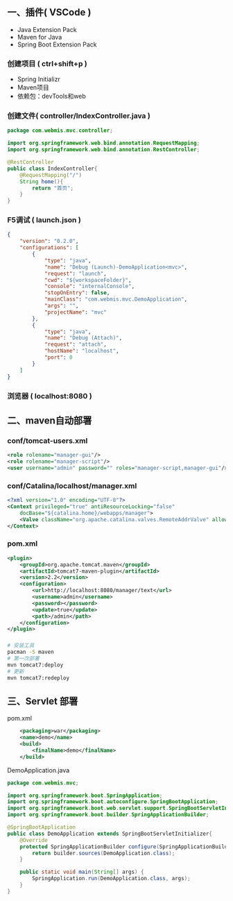 ## 一、插件( VSCode )
- Java Extension Pack
- Maven for Java
- Spring Boot Extension Pack

### 创建项目 ( ctrl+shift+p )
- Spring Initializr
- Maven项目
- 依赖包：devTools和web

### 创建文件( controller/IndexController.java )
```java
package com.webmis.mvc.controller;

import org.springframework.web.bind.annotation.RequestMapping;
import org.springframework.web.bind.annotation.RestController;

@RestController
public class IndexController{
    @RequestMapping("/")
    String home(){
        return "首页";
    }
}
```

### F5调试 ( launch.json )
```json
{
    "version": "0.2.0",
    "configurations": [
        {
            "type": "java",
            "name": "Debug (Launch)-DemoApplication<mvc>",
            "request": "launch",
            "cwd": "${workspaceFolder}",
            "console": "internalConsole",
            "stopOnEntry": false,
            "mainClass": "com.webmis.mvc.DemoApplication",
            "args": "",
            "projectName": "mvc"
        },
        {
            "type": "java",
            "name": "Debug (Attach)",
            "request": "attach",
            "hostName": "localhost",
            "port": 0
        }
    ]
}
```

### 浏览器 ( localhost:8080 )

## 二、maven自动部署
### conf/tomcat-users.xml
```xml
<role rolename="manager-gui"/>
<role rolename="manager-script"/>
<user username="admin" password="" roles="manager-script,manager-gui"/>
```
### conf/Catalina/localhost/manager.xml
```xml
<?xml version="1.0" encoding="UTF-8"?>
<Context privileged="true" antiResourceLocking="false"
    docBase="${catalina.home}/webapps/manager">
    <Valve className="org.apache.catalina.valves.RemoteAddrValve" allow="^.*$" />
</Context>
```
### pom.xml
```xml
<plugin>
    <groupId>org.apache.tomcat.maven</groupId>
    <artifactId>tomcat7-maven-plugin</artifactId>
    <version>2.2</version>
    <configuration>
        <url>http://localhost:8080/manager/text</url>
        <username>admin</username>
        <password></password>
        <update>true</update>
        <path>/admin</path>
    </configuration>
</plugin>
```
### 
```bash
# 安装工具
pacman -S maven
# 第一次部署
mvn tomcat7:deploy
# 更新
mvn tomcat7:redeploy
```

## 三、Servlet 部署
pom.xml
```xml
    <packaging>war</packaging>
    <name>demo</name>
    <build>
        <finalName>demo</finalName>
    </build>
```
DemoApplication.java
```java
package com.webmis.mvc;

import org.springframework.boot.SpringApplication;
import org.springframework.boot.autoconfigure.SpringBootApplication;
import org.springframework.boot.web.servlet.support.SpringBootServletInitializer;
import org.springframework.boot.builder.SpringApplicationBuilder;

@SpringBootApplication
public class DemoApplication extends SpringBootServletInitializer{
    @Override
    protected SpringApplicationBuilder configure(SpringApplicationBuilder builder) {
        return builder.sources(DemoApplication.class);
    }

    public static void main(String[] args) {
        SpringApplication.run(DemoApplication.class, args);
    }
}
```